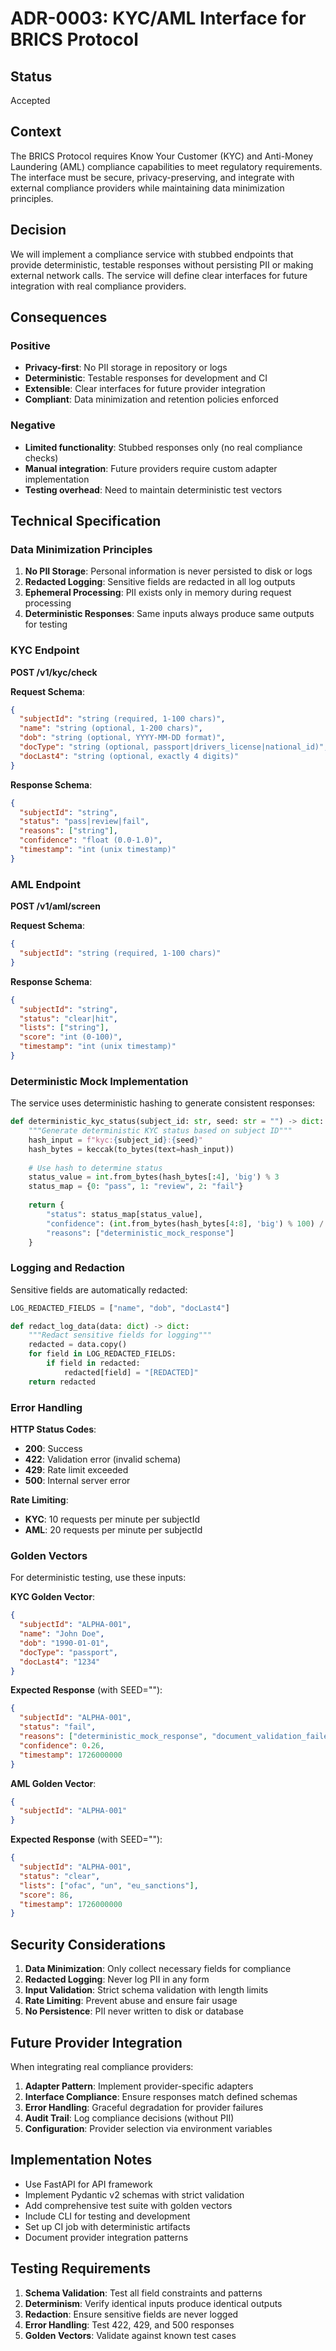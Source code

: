 # ADR-0003: KYC/AML Interface for BRICS Protocol

## Status

Accepted

## Context

The BRICS Protocol requires Know Your Customer (KYC) and Anti-Money Laundering (AML) compliance capabilities to meet regulatory requirements. The interface must be secure, privacy-preserving, and integrate with external compliance providers while maintaining data minimization principles.

## Decision

We will implement a compliance service with stubbed endpoints that provide deterministic, testable responses without persisting PII or making external network calls. The service will define clear interfaces for future integration with real compliance providers.

## Consequences

### Positive
- **Privacy-first**: No PII storage in repository or logs
- **Deterministic**: Testable responses for development and CI
- **Extensible**: Clear interfaces for future provider integration
- **Compliant**: Data minimization and retention policies enforced

### Negative
- **Limited functionality**: Stubbed responses only (no real compliance checks)
- **Manual integration**: Future providers require custom adapter implementation
- **Testing overhead**: Need to maintain deterministic test vectors

## Technical Specification

### Data Minimization Principles

1. **No PII Storage**: Personal information is never persisted to disk or logs
2. **Redacted Logging**: Sensitive fields are redacted in all log outputs
3. **Ephemeral Processing**: PII exists only in memory during request processing
4. **Deterministic Responses**: Same inputs always produce same outputs for testing

### KYC Endpoint

**POST /v1/kyc/check**

**Request Schema**:
```json
{
  "subjectId": "string (required, 1-100 chars)",
  "name": "string (optional, 1-200 chars)",
  "dob": "string (optional, YYYY-MM-DD format)",
  "docType": "string (optional, passport|drivers_license|national_id)",
  "docLast4": "string (optional, exactly 4 digits)"
}
```

**Response Schema**:
```json
{
  "subjectId": "string",
  "status": "pass|review|fail",
  "reasons": ["string"],
  "confidence": "float (0.0-1.0)",
  "timestamp": "int (unix timestamp)"
}
```

### AML Endpoint

**POST /v1/aml/screen**

**Request Schema**:
```json
{
  "subjectId": "string (required, 1-100 chars)"
}
```

**Response Schema**:
```json
{
  "subjectId": "string",
  "status": "clear|hit",
  "lists": ["string"],
  "score": "int (0-100)",
  "timestamp": "int (unix timestamp)"
}
```

### Deterministic Mock Implementation

The service uses deterministic hashing to generate consistent responses:

```python
def deterministic_kyc_status(subject_id: str, seed: str = "") -> dict:
    """Generate deterministic KYC status based on subject ID"""
    hash_input = f"kyc:{subject_id}:{seed}"
    hash_bytes = keccak(to_bytes(text=hash_input))
    
    # Use hash to determine status
    status_value = int.from_bytes(hash_bytes[:4], 'big') % 3
    status_map = {0: "pass", 1: "review", 2: "fail"}
    
    return {
        "status": status_map[status_value],
        "confidence": (int.from_bytes(hash_bytes[4:8], 'big') % 100) / 100.0,
        "reasons": ["deterministic_mock_response"]
    }
```

### Logging and Redaction

Sensitive fields are automatically redacted:

```python
LOG_REDACTED_FIELDS = ["name", "dob", "docLast4"]

def redact_log_data(data: dict) -> dict:
    """Redact sensitive fields for logging"""
    redacted = data.copy()
    for field in LOG_REDACTED_FIELDS:
        if field in redacted:
            redacted[field] = "[REDACTED]"
    return redacted
```

### Error Handling

**HTTP Status Codes**:
- **200**: Success
- **422**: Validation error (invalid schema)
- **429**: Rate limit exceeded
- **500**: Internal server error

**Rate Limiting**:
- **KYC**: 10 requests per minute per subjectId
- **AML**: 20 requests per minute per subjectId

### Golden Vectors

For deterministic testing, use these inputs:

**KYC Golden Vector**:
```json
{
  "subjectId": "ALPHA-001",
  "name": "John Doe",
  "dob": "1990-01-01",
  "docType": "passport",
  "docLast4": "1234"
}
```

**Expected Response** (with SEED=""):
```json
{
  "subjectId": "ALPHA-001",
  "status": "fail",
  "reasons": ["deterministic_mock_response", "document_validation_failed"],
  "confidence": 0.26,
  "timestamp": 1726000000
}
```

**AML Golden Vector**:
```json
{
  "subjectId": "ALPHA-001"
}
```

**Expected Response** (with SEED=""):
```json
{
  "subjectId": "ALPHA-001",
  "status": "clear",
  "lists": ["ofac", "un", "eu_sanctions"],
  "score": 86,
  "timestamp": 1726000000
}
```

## Security Considerations

1. **Data Minimization**: Only collect necessary fields for compliance
2. **Redacted Logging**: Never log PII in any form
3. **Input Validation**: Strict schema validation with length limits
4. **Rate Limiting**: Prevent abuse and ensure fair usage
5. **No Persistence**: PII never written to disk or database

## Future Provider Integration

When integrating real compliance providers:

1. **Adapter Pattern**: Implement provider-specific adapters
2. **Interface Compliance**: Ensure responses match defined schemas
3. **Error Handling**: Graceful degradation for provider failures
4. **Audit Trail**: Log compliance decisions (without PII)
5. **Configuration**: Provider selection via environment variables

## Implementation Notes

- Use FastAPI for API framework
- Implement Pydantic v2 schemas with strict validation
- Add comprehensive test suite with golden vectors
- Include CLI for testing and development
- Set up CI job with deterministic artifacts
- Document provider integration patterns

## Testing Requirements

1. **Schema Validation**: Test all field constraints and patterns
2. **Determinism**: Verify identical inputs produce identical outputs
3. **Redaction**: Ensure sensitive fields are never logged
4. **Error Handling**: Test 422, 429, and 500 responses
5. **Golden Vectors**: Validate against known test cases
